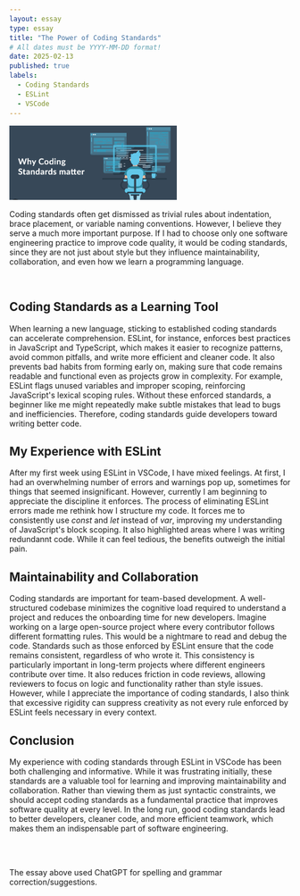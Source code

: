 ```yaml
---
layout: essay
type: essay
title: "The Power of Coding Standards"
# All dates must be YYYY-MM-DD format!
date: 2025-02-13
published: true
labels:
  - Coding Standards
  - ESLint
  - VSCode
---
```


<img width="300px" class="rounded float-start pe-4" src="../img/CodingStandards.png">

Coding standards often get dismissed as trivial rules about indentation, brace placement, or variable naming conventions. However, I believe they serve a much more important purpose. If I had to choose only one software engineering practice to improve code quality, it would be coding standards, since they are not just about style but they influence maintainability, collaboration, and even how we learn a programming language.

<br>

## Coding Standards as a Learning Tool

When learning a new language, sticking to established coding standards can accelerate comprehension. ESLint, for instance, enforces best practices in JavaScript and TypeScript, which makes it easier to recognize patterns, avoid common pitfalls, and write more efficient and cleaner code. It also prevents bad habits from forming early on, making sure that code remains readable and functional even as projects grow in complexity. For example, ESLint flags unused variables and improper scoping, reinforcing JavaScript's lexical scoping rules. Without these enforced standards, a beginner like me might repeatedly make subtle mistakes that lead to bugs and inefficiencies. Therefore, coding standards guide developers toward writing better code.

## My Experience with ESLint

After my first week using ESLint in VSCode, I have mixed feelings. At first, I had an overwhelming number of errors and warnings pop up, sometimes for things that seemed insignificant. However, currently I am beginning to appreciate the discipline it enforces. The process of eliminating ESLint errors made me rethink how I structure my code. It forces me to consistently use *const* and *let* instead of *var*, improving my understanding of JavaScript's block scoping. It also highlighted areas where I was writing redundannt code. While it can feel tedious, the benefits outweigh the initial pain.

## Maintainability and Collaboration

Coding standards are important for team-based development. A well-structured codebase minimizes the cognitive load required to understand a project and reduces the onboarding time for new developers. Imagine working on a large open-source project where every contributor follows different formatting rules. This would be a nightmare to read and debug the code. Standards such as those enforced by ESLint ensure that the code remains consistent, regardless of who wrote it. This consistency is particularly important in long-term projects where different engineers contribute over time. It also reduces friction in code reviews, allowing reviewers to focus on logic and functionality rather than style issues. However, while I appreciate the importance of coding standards, I also think that excessive rigidity can suppress creativity as not every rule enforced by ESLint feels necessary in every context.

## Conclusion

My experience with coding standards through ESLint in VSCode has been both challenging and informative. While it was frustrating initially, these standards are a valuable tool for learning and improving maintainability and collaboration. Rather than viewing them as just syntactic constraints, we should accept coding standards as a fundamental practice that improves software quality at every level. In the long run, good coding standards lead to better developers, cleaner code, and more efficient teamwork, which makes them an indispensable part of software engineering.

<br><br>

The essay above used ChatGPT for spelling and grammar correction/suggestions.
